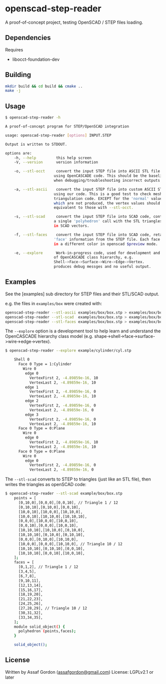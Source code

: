 # openscad-step-reader

A proof-of-concept project, testing OpenSCAD / STEP files loading.

## Dependencies

Requires

- libocct-foundation-dev

## Building

```sh
mkdir build && cd build && cmake ..
make -j
```

## Usage

```sh
$ openscad-step-reader -h

A proof-of-concept program for STEP/OpenSCAD integration

usage: openscad-step-reader [options] INPUT.STEP

Output is written to STDOUT.

options are:
    -h, --help         this help screen
    -V, --version      version information

    -o, --stl-occt     convert the input STEP file into ASCII STL file
                      using OpenCASCADE code. This should be the baseline
                      when debugging/troubleshooting incorrect outputs.

    -a, --stl-ascii    convert the input STEP file into custom ASCII STL file,
                      using our code. This is a good test to check mesh
                      triangulation code. EXCEPT for the 'normal' values
                      which are not produced, the vertex values should be
                      equivalent to those with --stl-occt.

    -s, --stl-scad     convert the input STEP file into SCAD code, containing
                      a single 'polyhedron' call with the STL triangles stored
                      in SCAD vectors.

    -f, --stl-faces    convert the input STEP file into SCAD code, retaining the
                      'face' information from the STEP file. Each face will be rendered
                      in a different color in openscad $preview mode.

    -e, --explore      Work-in-progress code, used for development and exploration
                      of OpenCASCADE class hierarchy, e.g.
                      Shell->Face->Surface->Wire->Edge->Vertex.
                      produces debug messges and no useful output.
```

## Examples

See the [examples] sub directory for STEP files and their STL/SCAD output.

e.g. the files in `examples/box` were created with:

```sh
openscad-step-reader --stl-ascii examples/box/box.stp > examples/box/box-ascii.stl
openscad-step-reader --stl-scad  examples/box/box.stp > examples/box/box.scad
openscad-step-reader --stl-faces examples/box/box.stp > examples/box/box-faces.scad
```

The `--explore` option is a development tool to help learn
and understand the OpenCASCADE hierarchy class model (e.g.
shape->shell->face->surface->wire->edge->vertex).

``` sh
$ openscad-step-reader --explore example/cylinder/cyl.stp

    Shell 0
      Face 0 Type = 1:Cylinder
        Wire 0
         edge 0
           VertexFirst 2, -4.89859e-16, 10
           VertexLast 2, -4.89859e-16, 10
         edge 1
           VertexFirst 2, -4.89859e-16, 0
           VertexLast 2, -4.89859e-16, 10
         edge 2
           VertexFirst 2, -4.89859e-16, 0
           VertexLast 2, -4.89859e-16, 0
         edge 3
           VertexFirst 2, -4.89859e-16, 0
           VertexLast 2, -4.89859e-16, 10
      Face 0 Type = 0:Plane
        Wire 0
         edge 0
           VertexFirst 2, -4.89859e-16, 10
           VertexLast 2, -4.89859e-16, 10
      Face 0 Type = 0:Plane
        Wire 0
         edge 0
           VertexFirst 2, -4.89859e-16, 0
           VertexLast 2, -4.89859e-16, 0
```

The `--stl-scad` converts to STEP to triangles (just like an STL file),
then writes the triangles as openSCAD code:

```sh
$ openscad-step-reader --stl-scad example/box/box.stp
    points = [
      [0,10,0],[0,0,0],[0,0,10], // Triangle 1 / 12
      [0,10,10],[0,10,0],[0,0,10],
      [10,0,10],[10,0,0],[10,10,0],
      [10,0,10],[10,10,0],[10,10,10],
      [0,0,0],[10,0,0],[10,0,10],
      [0,0,10],[0,0,0],[10,0,10],
      [10,10,10],[10,10,0],[0,10,0],
      [10,10,10],[0,10,0],[0,10,10],
      [0,0,0],[0,10,0],[10,10,0],
      [10,0,0],[0,0,0],[10,10,0], // Triangle 10 / 12
      [10,10,10],[0,10,10],[0,0,10],
      [10,10,10],[0,0,10],[10,0,10],
    ];
    faces = [
      [0,1,2], // Triangle 1 / 12
      [3,4,5],
      [6,7,8],
      [9,10,11],
      [12,13,14],
      [15,16,17],
      [18,19,20],
      [21,22,23],
      [24,25,26],
      [27,28,29], // Triangle 10 / 12
      [30,31,32],
      [33,34,35],
    ];
    module solid_object() {
      polyhedron (points,faces);
    }

    solid_object();
```

## License

Written by Assaf Gordon (assafgordon@gmail.com)
License: LGPLv2.1 or later
